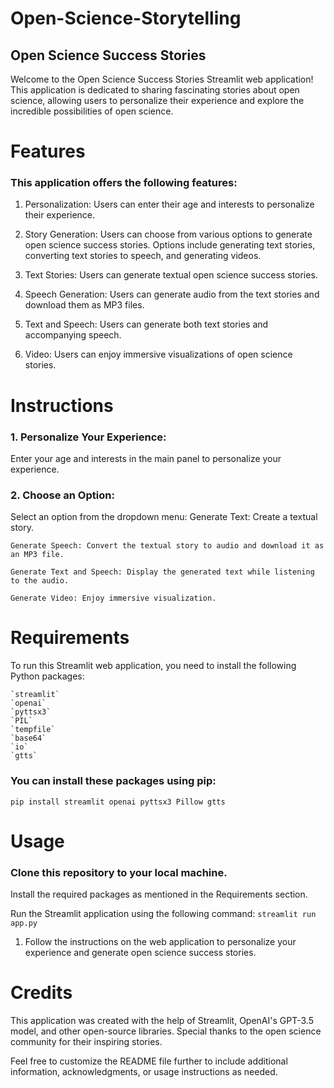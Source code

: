 # Open-Science-Storytelling

## Open Science Success Stories
Welcome to the Open Science Success Stories Streamlit web application! This application is dedicated to sharing fascinating stories about open science, 
allowing users to personalize their experience and explore the incredible possibilities of open science.

# Features
### This application offers the following features:

1. Personalization: Users can enter their age and interests to personalize their experience.

2. Story Generation: Users can choose from various options to generate open science success stories.
   Options include generating text stories, converting text stories to speech, and generating videos.

3. Text Stories: Users can generate textual open science success stories.

4. Speech Generation: Users can generate audio from the text stories and download them as MP3 files.

5. Text and Speech: Users can generate both text stories and accompanying speech.

6. Video: Users can enjoy immersive visualizations of open science stories.


# Instructions
### 1. Personalize Your Experience:

  Enter your age and interests in the main panel to personalize your experience.
     
### 2. Choose an Option:
  Select an option from the dropdown menu:
    Generate Text: Create a textual story.
    
    Generate Speech: Convert the textual story to audio and download it as an MP3 file.
    
    Generate Text and Speech: Display the generated text while listening to the audio.
    
    Generate Video: Enjoy immersive visualization.

# Requirements
  To run this Streamlit web application, you need to install the following Python packages:

    `streamlit`
    `openai`
    `pyttsx3`
    `PIL`
    `tempfile`
    `base64`
    `io`
    `gtts`

  ### You can install these packages using pip:

  `pip install streamlit openai pyttsx3 Pillow gtts `

# Usage
### Clone this repository to your local machine.

  Install the required packages as mentioned in the Requirements section.
  
  Run the Streamlit application using the following command:
    `streamlit run app.py`

  1. Follow the instructions on the web application to personalize your experience and generate open science success stories.

# Credits
  This application was created with the help of Streamlit, OpenAI's GPT-3.5 model, and other open-source libraries. 
  Special thanks to the open science community for their inspiring stories.


Feel free to customize the README file further to include additional information, acknowledgments, or usage instructions as needed.
